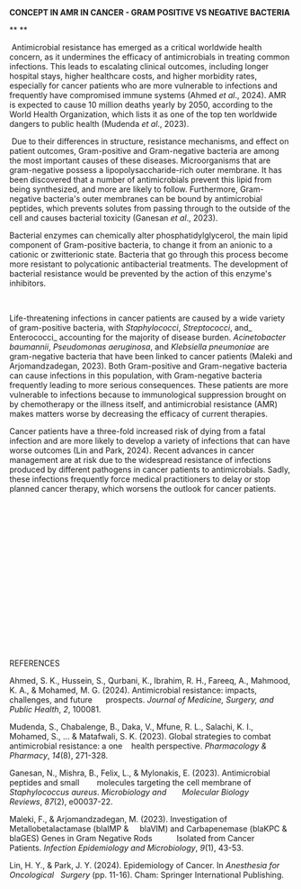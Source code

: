  

**CONCEPT IN AMR IN CANCER - GRAM POSITIVE VS NEGATIVE BACTERIA**

** **

 Antimicrobial resistance has emerged as a critical worldwide health concern, as it undermines the efficacy of antimicrobials in treating common infections. This leads to escalating clinical outcomes, including longer hospital stays, higher healthcare costs, and higher morbidity rates, especially for cancer patients who are more vulnerable to infections and frequently have compromised immune systems (Ahmed _et al_., 2024). AMR is expected to cause 10 million deaths yearly by 2050, according to the World Health Organization, which lists it as one of the top ten worldwide dangers to public health (Mudenda _et al_., 2023).

 Due to their differences in structure, resistance mechanisms, and effect on patient outcomes, Gram-positive and Gram-negative bacteria are among the most important causes of these diseases. Microorganisms that are gram-negative possess a lipopolysaccharide-rich outer membrane. It has been discovered that a number of antimicrobials prevent this lipid from being synthesized, and more are likely to follow. Furthermore, Gram-negative bacteria's outer membranes can be bound by antimicrobial peptides, which prevents solutes from passing through to the outside of the cell and causes bacterial toxicity (Ganesan _et al_., 2023).

Bacterial enzymes can chemically alter phosphatidylglycerol, the main lipid component of Gram-positive bacteria, to change it from an anionic to a cationic or zwitterionic state. Bacteria that go through this process become more resistant to polycationic antibacterial treatments. The development of bacterial resistance would be prevented by the action of this enzyme's inhibitors.

 

Life-threatening infections in cancer patients are caused by a wide variety of gram-positive bacteria, with _Staphylococci_, _Streptococci_, and_ Enterococci_ accounting for the majority of disease burden. _Acinetobacter baumannii_, _Pseudomonas aeruginosa_, and _Klebsiella pneumoniae_ are gram-negative bacteria that have been linked to cancer patients (Maleki and Arjomandzadegan, 2023). Both Gram-positive and Gram-negative bacteria can cause infections in this population, with Gram-negative bacteria frequently leading to more serious consequences. These patients are more vulnerable to infections because to immunological suppression brought on by chemotherapy or the illness itself, and antimicrobial resistance (AMR) makes matters worse by decreasing the efficacy of current therapies.

Cancer patients have a three-fold increased risk of dying from a fatal infection and are more likely to develop a variety of infections that can have worse outcomes (Lin and Park, 2024). Recent advances in cancer management are at risk due to the widespread resistance of infections produced by different pathogens in cancer patients to antimicrobials. Sadly, these infections frequently force medical practitioners to delay or stop planned cancer therapy, which worsens the outlook for cancer patients.

 

 

 

 

 

 

 

 

 

REFERENCES

Ahmed, S. K., Hussein, S., Qurbani, K., Ibrahim, R. H., Fareeq, A., Mahmood, K. A., & Mohamed, M. G. (2024). Antimicrobial resistance: impacts, challenges, and future      prospects. _Journal of Medicine, Surgery, and Public Health_, _2_, 100081.

Mudenda, S., Chabalenge, B., Daka, V., Mfune, R. L., Salachi, K. I., Mohamed, S., ... & Matafwali, S. K. (2023). Global strategies to combat antimicrobial resistance: a one    health perspective. _Pharmacology & Pharmacy_, _14_(8), 271-328.

Ganesan, N., Mishra, B., Felix, L., & Mylonakis, E. (2023). Antimicrobial peptides and small        molecules targeting the cell membrane of _Staphylococcus aureus_. _Microbiology and       Molecular Biology Reviews_, _87_(2), e00037-22.

Maleki, F., & Arjomandzadegan, M. (2023). Investigation of Metallobetalactamase (blaIMP &     blaVIM) and Carbapenemase (blaKPC & blaGES) Genes in Gram Negative Rods           Isolated from Cancer Patients. _Infection Epidemiology and Microbiology_, _9_(1), 43-53.

Lin, H. Y., & Park, J. Y. (2024). Epidemiology of Cancer. In _Anesthesia for Oncological   Surgery_ (pp. 11-16). Cham: Springer International Publishing.

